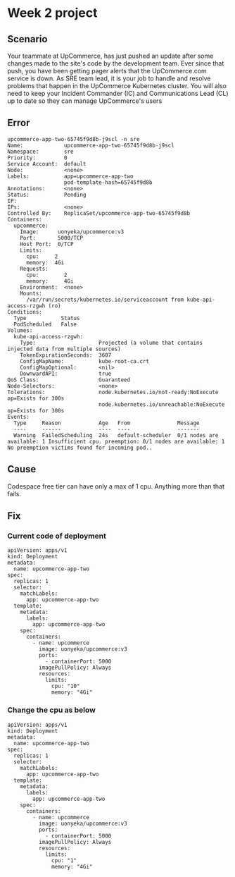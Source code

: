 # Week 2 project

## Scenario
Your teammate at UpCommerce, has just pushed an update after some changes made to the site's code by the development team. Ever since that push, you have been getting pager alerts that the UpCommerce.com service is down. As SRE team lead, it is your job to handle and resolve problems that happen in the UpCommerce Kubernetes cluster. You will also need to keep your Incident Commander (IC) and Communications Lead (CL) up to date so they can manage UpCommerce's users


## Error
```
upcommerce-app-two-65745f9d8b-j9scl -n sre
Name:             upcommerce-app-two-65745f9d8b-j9scl
Namespace:        sre
Priority:         0
Service Account:  default
Node:             <none>
Labels:           app=upcommerce-app-two
                  pod-template-hash=65745f9d8b
Annotations:      <none>
Status:           Pending
IP:               
IPs:              <none>
Controlled By:    ReplicaSet/upcommerce-app-two-65745f9d8b
Containers:
  upcommerce:
    Image:      uonyeka/upcommerce:v3
    Port:       5000/TCP
    Host Port:  0/TCP
    Limits:
      cpu:     2
      memory:  4Gi
    Requests:
      cpu:        2
      memory:     4Gi
    Environment:  <none>
    Mounts:
      /var/run/secrets/kubernetes.io/serviceaccount from kube-api-access-rzgwh (ro)
Conditions:
  Type           Status
  PodScheduled   False 
Volumes:
  kube-api-access-rzgwh:
    Type:                    Projected (a volume that contains injected data from multiple sources)
    TokenExpirationSeconds:  3607
    ConfigMapName:           kube-root-ca.crt
    ConfigMapOptional:       <nil>
    DownwardAPI:             true
QoS Class:                   Guaranteed
Node-Selectors:              <none>
Tolerations:                 node.kubernetes.io/not-ready:NoExecute op=Exists for 300s
                             node.kubernetes.io/unreachable:NoExecute op=Exists for 300s
Events:
  Type     Reason            Age   From               Message
  ----     ------            ----  ----               -------
  Warning  FailedScheduling  24s   default-scheduler  0/1 nodes are available: 1 Insufficient cpu. preemption: 0/1 nodes are available: 1 No preemption victims found for incoming pod..
```

## Cause
Codespace free tier can have only a max of 1 cpu. Anything more than that fails.


## Fix

### Current code of deployment
```
apiVersion: apps/v1
kind: Deployment
metadata:
  name: upcommerce-app-two
spec:
  replicas: 1
  selector:
    matchLabels:
      app: upcommerce-app-two
  template:
    metadata:
      labels:
        app: upcommerce-app-two
    spec:
      containers:
        - name: upcommerce
          image: uonyeka/upcommerce:v3
          ports:
            - containerPort: 5000
          imagePullPolicy: Always
          resources:
            limits:
              cpu: "10"
              memory: "4Gi"

```

### Change the cpu as below
```
apiVersion: apps/v1
kind: Deployment
metadata:
  name: upcommerce-app-two
spec:
  replicas: 1
  selector:
    matchLabels:
      app: upcommerce-app-two
  template:
    metadata:
      labels:
        app: upcommerce-app-two
    spec:
      containers:
        - name: upcommerce
          image: uonyeka/upcommerce:v3
          ports:
            - containerPort: 5000
          imagePullPolicy: Always
          resources:
            limits:
              cpu: "1"
              memory: "4Gi"

```
